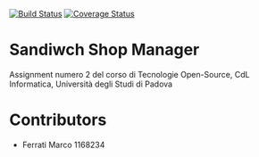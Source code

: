 [![Build Status](https://travis-ci.org/jjocram/assignment2-tos.svg?branch=master)](https://travis-ci.org/jjocram/assignment2-tos)
[![Coverage Status](https://coveralls.io/repos/github/jjocram/assignment2-tos/badge.svg?branch=master)](https://coveralls.io/github/jjocram/assignment2-tos?branch=master)
# Sandiwch Shop Manager
Assignment numero 2 del corso di Tecnologie Open-Source, CdL Informatica, Università degli Studi di Padova

# Contributors
- Ferrati Marco 1168234
